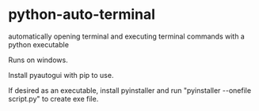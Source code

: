 # python-auto-terminal
automatically opening terminal and executing terminal commands with a python executable

Runs on windows.

Install pyautogui with pip to use.

If desired as an executable, install pyinstaller and run "pyinstaller --onefile script.py" to create exe file.
